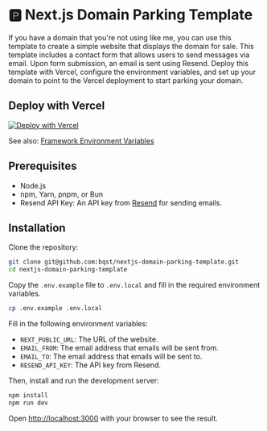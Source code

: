 # 🅿️ Next.js Domain Parking Template

If you have a domain that you're not using like me, you can use this template to create a simple website that displays the domain for sale. This template includes a contact form that allows users to send messages via email. Upon form submission, an email is sent using Resend. Deploy this template with Vercel, configure the environment variables, and set up your domain to point to the Vercel deployment to start parking your domain.

## Deploy with Vercel

[![Deploy with Vercel](https://vercel.com/button)](https://vercel.com/new/clone?repository-url=https%3A%2F%2Fgithub.com%2Fbqst%2Fnextjs-domain-parking-template&env=EMAIL_FROM,EMAIL_TO,RESEND_API_KEY&envDescription=Required%20environment%20variables%20for%20the%20Next.js%20Domain%20Parking%20Template&envLink=https%3A%2F%2Fgithub.com%2Fbqst%2Fnextjs-domain-parking-template%23installation)

See also: [Framework Environment Variables](https://vercel.com/docs/projects/environment-variables/system-environment-variables#framework-environment-variables)

## Prerequisites

- Node.js
- npm, Yarn, pnpm, or Bun
- Resend API Key: An API key from [Resend](https://resend.com) for sending emails.

## Installation

Clone the repository:

```bash
git clone git@github.com:bqst/nextjs-domain-parking-template.git
cd nextjs-domain-parking-template
```

Copy the `.env.example` file to `.env.local` and fill in the required environment variables.

```bash
cp .env.example .env.local
```

Fill in the following environment variables:

- `NEXT_PUBLIC_URL`: The URL of the website.
- `EMAIL_FROM`: The email address that emails will be sent from.
- `EMAIL_TO`: The email address that emails will be sent to.
- `RESEND_API_KEY`: The API key from Resend.

Then, install and run the development server:

```bash
npm install
npm run dev
```

Open [http://localhost:3000](http://localhost:3000) with your browser to see the result.
